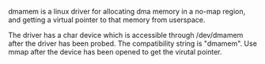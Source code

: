 dmamem is a linux driver for allocating dma memory in a no-map region, and getting a virtual pointer to that memory from userspace.

The driver has a char device which is accessible through /dev/dmamem after the driver has been probed. 
The compatibility string is "dmamem". Use mmap after the device has been opened to get the virutal pointer.

